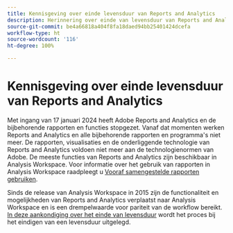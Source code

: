 ```yaml
---
title: Kennisgeving over einde levensduur van Reports and Analytics
description: Herinnering over einde van levensduur van Reports and Analytics.
source-git-commit: be4a66818a404f8fa18daed94bb25401424dcefa
workflow-type: ht
source-wordcount: '116'
ht-degree: 100%

---
```



# Kennisgeving over einde levensduur van Reports and Analytics

Met ingang van 17 januari 2024 heeft Adobe Reports and Analytics en de bijbehorende rapporten en functies stopgezet. Vanaf dat momenten werken Reports and Analytics en alle bijbehorende rapporten en programma&#39;s niet meer. De rapporten, visualisaties en de onderliggende technologie van Reports and Analytics voldoen niet meer aan de technologienormen van Adobe. De meeste functies van Reports and Analytics zijn beschikbaar in Analysis Workspace. Voor informatie over het gebruik van rapporten in Analysis Workspace raadpleegt u [Vooraf samengestelde rapporten gebruiken](https://experienceleague.adobe.com/docs/analytics/analyze/analysis-workspace/reports/use-reports.html).

Sinds de release van Analysis Workspace in 2015 zijn de functionaliteit en mogelijkheden van Reports and Analytics verplaatst naar Analysis Workspace en is een drempelwaarde voor pariteit van de workflow bereikt. [In deze aankondiging over het einde van levensduur](https://new.express.adobe.com/webpage/WFCyq7w8kijmB?) wordt het proces bij het eindigen van een levensduur uitgelegd.